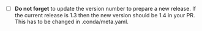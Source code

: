 - [ ] **Do not forget** to update the version number to prepare a new 
  release. If the current release is 1.3 then 
  the new version should be 1.4 in your PR. This has to be 
  changed in .conda/meta.yaml. 
